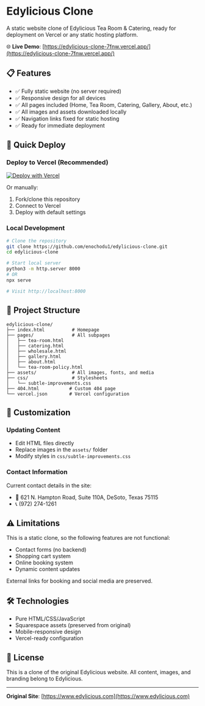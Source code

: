 # Edylicious Clone

A static website clone of Edylicious Tea Room & Catering, ready for deployment on Vercel or any static hosting platform.

🌐 **Live Demo**: [https://edylicious-clone-7fnw.vercel.app/](https://edylicious-clone-7fnw.vercel.app/)

## 📋 Features

- ✅ Fully static website (no server required)
- ✅ Responsive design for all devices
- ✅ All pages included (Home, Tea Room, Catering, Gallery, About, etc.)
- ✅ All images and assets downloaded locally
- ✅ Navigation links fixed for static hosting
- ✅ Ready for immediate deployment

## 🚀 Quick Deploy

### Deploy to Vercel (Recommended)

[![Deploy with Vercel](https://vercel.com/button)](https://vercel.com/new/clone?repository-url=https%3A%2F%2Fgithub.com%2Fenochodu1%2Fedylicious-clone)

Or manually:
1. Fork/clone this repository
2. Connect to Vercel
3. Deploy with default settings

### Local Development

```bash
# Clone the repository
git clone https://github.com/enochodu1/edylicious-clone.git
cd edylicious-clone

# Start local server
python3 -m http.server 8000
# OR
npx serve

# Visit http://localhost:8000
```

## 📁 Project Structure

```
edylicious-clone/
├── index.html          # Homepage
├── pages/              # All subpages
│   ├── tea-room.html
│   ├── catering.html
│   ├── wholesale.html
│   ├── gallery.html
│   ├── about.html
│   └── tea-room-policy.html
├── assets/             # All images, fonts, and media
├── css/                # Stylesheets
│   └── subtle-improvements.css
├── 404.html           # Custom 404 page
└── vercel.json        # Vercel configuration
```

## 🎨 Customization

### Updating Content
- Edit HTML files directly
- Replace images in the `assets/` folder
- Modify styles in `css/subtle-improvements.css`

### Contact Information
Current contact details in the site:
- 📍 621 N. Hampton Road, Suite 110A, DeSoto, Texas 75115
- 📞 (972) 274-1261

## ⚠️ Limitations

This is a static clone, so the following features are not functional:
- Contact forms (no backend)
- Shopping cart system
- Online booking system
- Dynamic content updates

External links for booking and social media are preserved.

## 🛠️ Technologies

- Pure HTML/CSS/JavaScript
- Squarespace assets (preserved from original)
- Mobile-responsive design
- Vercel-ready configuration

## 📝 License

This is a clone of the original Edylicious website. All content, images, and branding belong to Edylicious.

---

**Original Site**: [https://www.edylicious.com](https://www.edylicious.com)